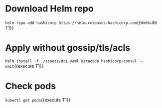 
# Download Helm repo

`helm repo add hashicorp https://helm.releases.hashicorp.com`{{execute T1}}

# Apply without gossip/tls/acls

`helm install -f ./assets/dc1.yaml katacoda hashicorp/consul --wait`{{execute T1}}

# Check pods

`kubectl get pods`{{execute T1}}


